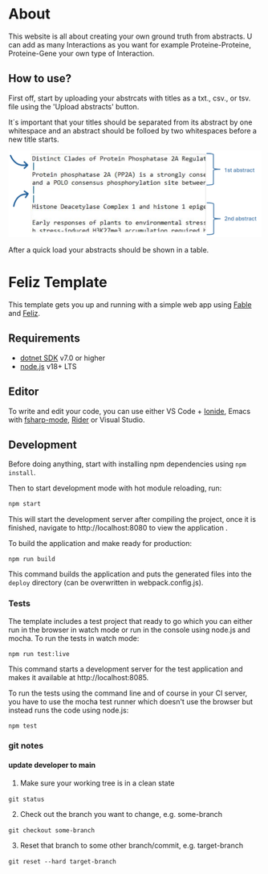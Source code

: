 # About

This website is all about creating your own ground truth from abstracts. U can add as many Interactions as you want for example Proteine-Proteine, Proteine-Gene your own type of Interaction. 

## How to use?

First off, start by uploading your abstrcats with titles as a txt., csv., or tsv. file using the 'Upload abstracts' button. 

It´s important that your titles should be separated from its abstract by one whitespace and an abstract should be folloed by two whitespaces before a new title starts.

![alt text](image.png)

After a quick load your abstracts should be shown in a table. 

# Feliz Template

This template gets you up and running with a simple web app using [Fable](http://fable.io/) and [Feliz](https://github.com/Zaid-Ajaj/Feliz).

## Requirements

* [dotnet SDK](https://www.microsoft.com/net/download/core) v7.0 or higher
* [node.js](https://nodejs.org) v18+ LTS


## Editor

To write and edit your code, you can use either VS Code + [Ionide](http://ionide.io/), Emacs with [fsharp-mode](https://github.com/fsharp/emacs-fsharp-mode), [Rider](https://www.jetbrains.com/rider/) or Visual Studio.


## Development

Before doing anything, start with installing npm dependencies using `npm install`.

Then to start development mode with hot module reloading, run:
```bash
npm start
```
This will start the development server after compiling the project, once it is finished, navigate to http://localhost:8080 to view the application .

To build the application and make ready for production:
```
npm run build
```
This command builds the application and puts the generated files into the `deploy` directory (can be overwritten in webpack.config.js).

### Tests

The template includes a test project that ready to go which you can either run in the browser in watch mode or run in the console using node.js and mocha. To run the tests in watch mode:
```
npm run test:live
```
This command starts a development server for the test application and makes it available at http://localhost:8085.

To run the tests using the command line and of course in your CI server, you have to use the mocha test runner which doesn't use the browser but instead runs the code using node.js:
```
npm test
```

### git notes 

#### update developer to main

1. Make sure your working tree is in a clean state

``git status``

2. Check out the branch you want to change, e.g. some-branch

``git checkout some-branch``

3. Reset that branch to some other branch/commit, e.g. target-branch

``git reset --hard target-branch``
